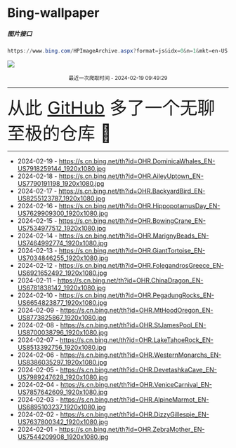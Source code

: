 # Bing-wallpaper

##### 图片接口

```powershell
https://www.bing.com/HPImageArchive.aspx?format=js&idx=0&n=1&mkt=en-US
```

 ![](https://s.cn.bing.net/th?id=OHR.DominicaWhales_EN-US7918259144_1920x1080.jpg)

<p align='center' >
    <small>
        最近一次爬取时间 - 2024-02-19 09:49:29
    </small>
    <br>
    <hr>
    <font size=7>
        <small>
           从此 <a href='https://github.com/'>GitHub</a> 多了一个无聊至极的仓库  🍳
        </small>
    </font>
    <hr>
</p>


- 2024-02-19 - https://s.cn.bing.net/th?id=OHR.DominicaWhales_EN-US7918259144_1920x1080.jpg 
- 2024-02-18 - https://s.cn.bing.net/th?id=OHR.AileyUptown_EN-US7790191198_1920x1080.jpg 
- 2024-02-17 - https://s.cn.bing.net/th?id=OHR.BackyardBird_EN-US8255123787_1920x1080.jpg 
- 2024-02-16 - https://s.cn.bing.net/th?id=OHR.HippopotamusDay_EN-US7629909300_1920x1080.jpg 
- 2024-02-15 - https://s.cn.bing.net/th?id=OHR.BowingCrane_EN-US7534977512_1920x1080.jpg 
- 2024-02-14 - https://s.cn.bing.net/th?id=OHR.MarignyBeads_EN-US7464992774_1920x1080.jpg 
- 2024-02-13 - https://s.cn.bing.net/th?id=OHR.GiantTortoise_EN-US7034846255_1920x1080.jpg 
- 2024-02-12 - https://s.cn.bing.net/th?id=OHR.FolegandrosGreece_EN-US6921652492_1920x1080.jpg 
- 2024-02-11 - https://s.cn.bing.net/th?id=OHR.ChinaDragon_EN-US6781838142_1920x1080.jpg 
- 2024-02-10 - https://s.cn.bing.net/th?id=OHR.PegadungRocks_EN-US6654823877_1920x1080.jpg 
- 2024-02-09 - https://s.cn.bing.net/th?id=OHR.MtHoodOregon_EN-US8773825867_1920x1080.jpg 
- 2024-02-08 - https://s.cn.bing.net/th?id=OHR.StJamesPool_EN-US8700038796_1920x1080.jpg 
- 2024-02-07 - https://s.cn.bing.net/th?id=OHR.LakeTahoeRock_EN-US8513392756_1920x1080.jpg 
- 2024-02-06 - https://s.cn.bing.net/th?id=OHR.WesternMonarchs_EN-US8386035297_1920x1080.jpg 
- 2024-02-05 - https://s.cn.bing.net/th?id=OHR.DevetashkaCave_EN-US7989247628_1920x1080.jpg 
- 2024-02-04 - https://s.cn.bing.net/th?id=OHR.VeniceCarnival_EN-US7857642609_1920x1080.jpg 
- 2024-02-03 - https://s.cn.bing.net/th?id=OHR.AlpineMarmot_EN-US6895103237_1920x1080.jpg 
- 2024-02-02 - https://s.cn.bing.net/th?id=OHR.DizzyGillespie_EN-US7637800342_1920x1080.jpg 
- 2024-02-01 - https://s.cn.bing.net/th?id=OHR.ZebraMother_EN-US7544209908_1920x1080.jpg 
